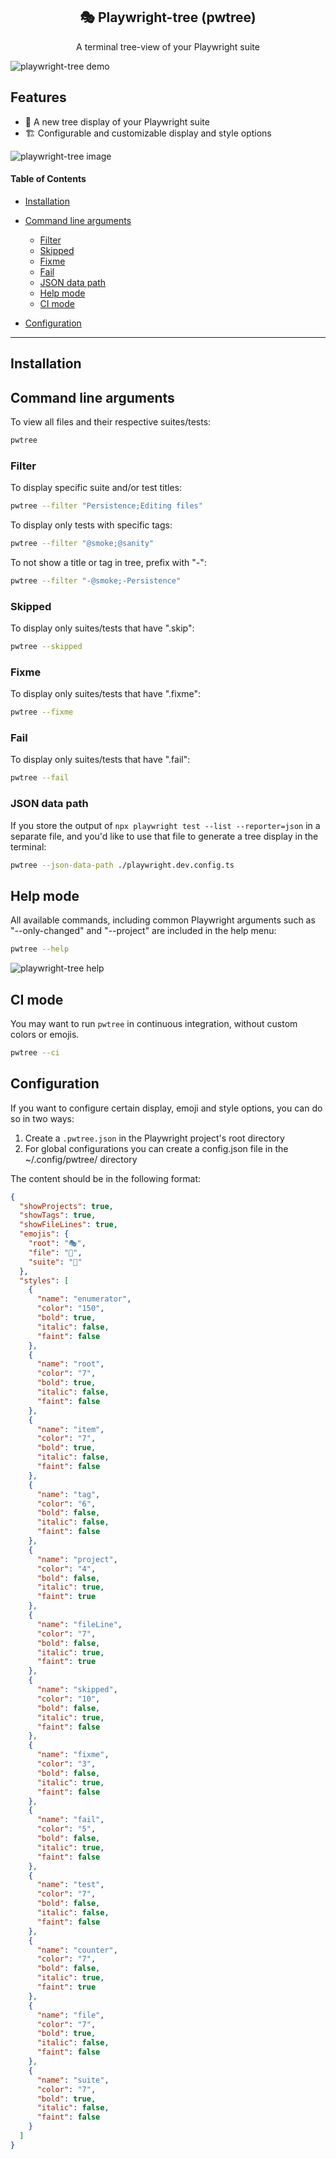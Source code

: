  <h2 align=center>🎭 Playwright-tree (pwtree)</h2>
<p align="center">
</p>

<p align="center">
A terminal tree-view of your Playwright suite
</p>

![playwright-tree demo](./demos/pwtree-demo.gif)

## Features

- 🌲 A new tree display of your Playwright suite
- 🏗 Configurable and customizable display and style options

![playwright-tree image](./demos/pwtree.png)

#### Table of Contents

- [Installation](#installation)
- [Command line arguments](#command-line-arguments)

  - [Filter](#filter)
  - [Skipped](#skipped)
  - [Fixme](#fixme)
  - [Fail](#fail)
  - [JSON data path](#JSON-data-path)
  - [Help mode](#help-mode)
  - [CI mode](#ci-mode)

- [Configuration](#configuration)

---

## Installation

## Command line arguments

To view all files and their respective suites/tests:

```bash
pwtree
```

### Filter

To display specific suite and/or test titles:

```bash
pwtree --filter "Persistence;Editing files"
```

To display only tests with specific tags:

```bash
pwtree --filter "@smoke;@sanity"
```

To not show a title or tag in tree, prefix with "-":

```bash
pwtree --filter "-@smoke;-Persistence"
```

### Skipped

To display only suites/tests that have ".skip":

```bash
pwtree --skipped
```

### Fixme

To display only suites/tests that have ".fixme":

```bash
pwtree --fixme
```

### Fail

To display only suites/tests that have ".fail":

```bash
pwtree --fail
```

### JSON data path

If you store the output of `npx playwright test --list --reporter=json` in a separate file, and you'd like to use that file to generate a tree display in the terminal:

```bash
pwtree --json-data-path ./playwright.dev.config.ts
```

## Help mode

All available commands, including common Playwright arguments such as "--only-changed" and "--project" are included in the help menu:

```bash
pwtree --help
```

![playwright-tree help](./demos/pwtree-help.png)

## CI mode

You may want to run `pwtree` in continuous integration, without custom colors or emojis.

```bash
pwtree --ci
```

## Configuration

If you want to configure certain display, emoji and style options, you can do so in two ways:

1. Create a `.pwtree.json` in the Playwright project's root directory
2. For global configurations you can create a config.json file in the ~/.config/pwtree/ directory

The content should be in the following format:

```json
{
  "showProjects": true,
  "showTags": true,
  "showFileLines": true,
  "emojis": {
    "root": "🎭",
    "file": "🧪",
    "suite": "📁"
  },
  "styles": [
    {
      "name": "enumerator",
      "color": "150",
      "bold": true,
      "italic": false,
      "faint": false
    },
    {
      "name": "root",
      "color": "7",
      "bold": true,
      "italic": false,
      "faint": false
    },
    {
      "name": "item",
      "color": "7",
      "bold": true,
      "italic": false,
      "faint": false
    },
    {
      "name": "tag",
      "color": "6",
      "bold": false,
      "italic": false,
      "faint": false
    },
    {
      "name": "project",
      "color": "4",
      "bold": false,
      "italic": true,
      "faint": true
    },
    {
      "name": "fileLine",
      "color": "7",
      "bold": false,
      "italic": true,
      "faint": true
    },
    {
      "name": "skipped",
      "color": "10",
      "bold": false,
      "italic": true,
      "faint": false
    },
    {
      "name": "fixme",
      "color": "3",
      "bold": false,
      "italic": true,
      "faint": false
    },
    {
      "name": "fail",
      "color": "5",
      "bold": false,
      "italic": true,
      "faint": false
    },
    {
      "name": "test",
      "color": "7",
      "bold": false,
      "italic": false,
      "faint": false
    },
    {
      "name": "counter",
      "color": "7",
      "bold": false,
      "italic": true,
      "faint": true
    },
    {
      "name": "file",
      "color": "7",
      "bold": true,
      "italic": false,
      "faint": false
    },
    {
      "name": "suite",
      "color": "7",
      "bold": true,
      "italic": false,
      "faint": false
    }
  ]
}
```
